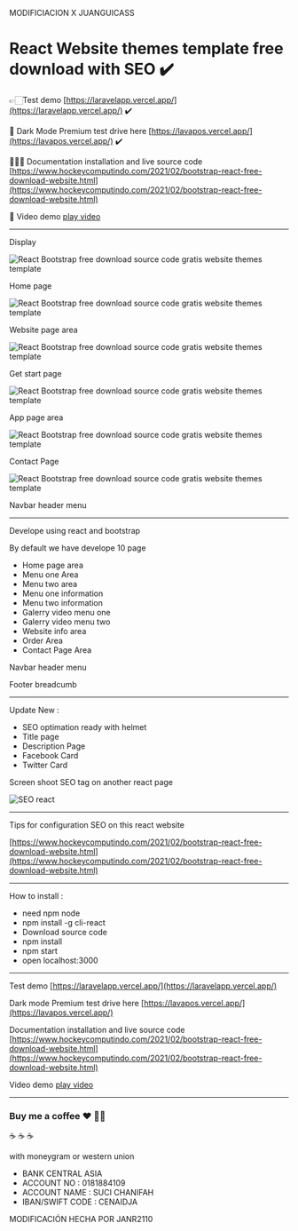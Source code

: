 MODIFICIACION X JUANGUICASS

# React Website themes template free download with SEO ✔️

 👉🏻Test demo [https://laravelapp.vercel.app/](https://laravelapp.vercel.app/) ✔️

🧛 Dark Mode Premium test drive here [https://lavapos.vercel.app/](https://lavapos.vercel.app/) ✔️

👩🏻‍🎓 Documentation installation and live source code  
[https://www.hockeycomputindo.com/2021/02/bootstrap-react-free-download-website.html](https://www.hockeycomputindo.com/2021/02/bootstrap-react-free-download-website.html)

🎥 Video demo [play video](https://youtu.be/JoV7xBUvVfU)

-----------------------------------------------

Display

![React Bootstrap free download source code gratis website themes template](https://1.bp.blogspot.com/-p7zqhB8x_x0/YCabIdBieZI/AAAAAAAAM00/pBp3Kb4_0rsO6E_ZSQa6FQX62NpxXsRSwCLcBGAsYHQ/s2564/free%2Breact%2Btemplate%2Bthemes%2Bwebsite%2Bfor%2Blearn%2Breact%2B%25281%2529.png)

Home page

![React Bootstrap free download source code gratis website themes template](https://1.bp.blogspot.com/-_W0t0YFcb9U/YCabJct3oAI/AAAAAAAAM08/OZFXWDbi1xU-LvbsBKUMSJcSoWctGCm4gCLcBGAsYHQ/s2048/free%2Breact%2Btemplate%2Bthemes%2Bwebsite%2Bfor%2Blearn%2Breact%2B%25285%2529.png)

Website page area

![React Bootstrap free download source code gratis website themes template](https://1.bp.blogspot.com/-6KfYrMICV-c/YCabJ3TYqLI/AAAAAAAAM1A/vce_NZP_cM4nv1NazhPFcMXtlyDwv5Z4ACLcBGAsYHQ/s2856/free%2Breact%2Btemplate%2Bthemes%2Bwebsite%2Bfor%2Blearn%2Breact%2B%25286%2529.png)

Get start page

![React Bootstrap free download source code gratis website themes template](https://1.bp.blogspot.com/-kOFtwvpqao4/YCabItEansI/AAAAAAAAM0w/4poeQ6Dx-lcLxs3grocjHm1aFwNhDQ8lACLcBGAsYHQ/s2048/free%2Breact%2Btemplate%2Bthemes%2Bwebsite%2Bfor%2Blearn%2Breact%2B%25282%2529.png)

App page area

![React Bootstrap free download source code gratis website themes template](https://1.bp.blogspot.com/-0chah2hyGw0/YCabJQXo5YI/AAAAAAAAM04/Vy5nOjF0NHIof5MOfEYuDcyA_Mv8HnMcgCLcBGAsYHQ/s1364/free%2Breact%2Btemplate%2Bthemes%2Bwebsite%2Bfor%2Blearn%2Breact%2B%25284%2529.png )

Contact Page

![React Bootstrap free download source code gratis website themes template](https://1.bp.blogspot.com/-W4qGku5l4O8/YCabITSjYxI/AAAAAAAAM0s/cGyuE8icoYYDyqXTJ4yBPrs6MoLVDNuJwCLcBGAsYHQ/s1349/free%2Breact%2Btemplate%2Bthemes%2Bwebsite%2Bfor%2Blearn%2Breact%2B%25283%2529.png)

Navbar header menu

--------------------------------------------------------------

Develope using react and bootstrap

By default we have develope 10 page
+ Home page area
+ Menu one Area
+ Menu two area
+ Menu one information
+ Menu two information
+ Galerry video menu one
+ Galerry video menu two
+ Website info area 
+ Order Area
+ Contact Page Area

Navbar header menu

Footer breadcumb

------------------------------------------------------------------

Update New : 
+ SEO optimation ready with helmet
+ Title page
+ Description Page
+ Facebook Card
+ Twitter Card

Screen shoot SEO tag on another react page

![SEO react](https://1.bp.blogspot.com/-oHfRV4Roz0c/YCku94cb72I/AAAAAAAAJ_I/2Qi7dH-0oKEYzbB7q_7uS02eNuwjKdNxgCLcBGAsYHQ/s16000/seo%2Breact.png)

--------------------------------------------------------------

Tips for configuration SEO on this react website

[https://www.hockeycomputindo.com/2021/02/bootstrap-react-free-download-website.html](https://www.hockeycomputindo.com/2021/02/bootstrap-react-free-download-website.html)

------------------------------------------------------------

How to install :
+ need npm node 
+ npm install -g cli-react
+ Download source code
+ npm install
+ npm start
+ open localhost:3000

-----------------------------------------------------------

Test demo [https://laravelapp.vercel.app/](https://laravelapp.vercel.app/) 

Dark mode Premium test drive here [https://lavapos.vercel.app/](https://lavapos.vercel.app/)

Documentation installation and live source code 
[https://www.hockeycomputindo.com/2021/02/bootstrap-react-free-download-website.html](https://www.hockeycomputindo.com/2021/02/bootstrap-react-free-download-website.html)

Video demo [play video](https://youtu.be/JoV7xBUvVfU)

-------------------------------------------------------------

### Buy me a coffee :hearts: ✌🏻

:coffee: :coffee: :coffee: 

with moneygram or western union

+ BANK CENTRAL ASIA
+ ACCOUNT NO : 0181884109
+ ACCOUNT NAME : SUCI CHANIFAH
+ IBAN/SWIFT CODE : CENAIDJA



MODIFICACIÓN HECHA POR JANR2110
